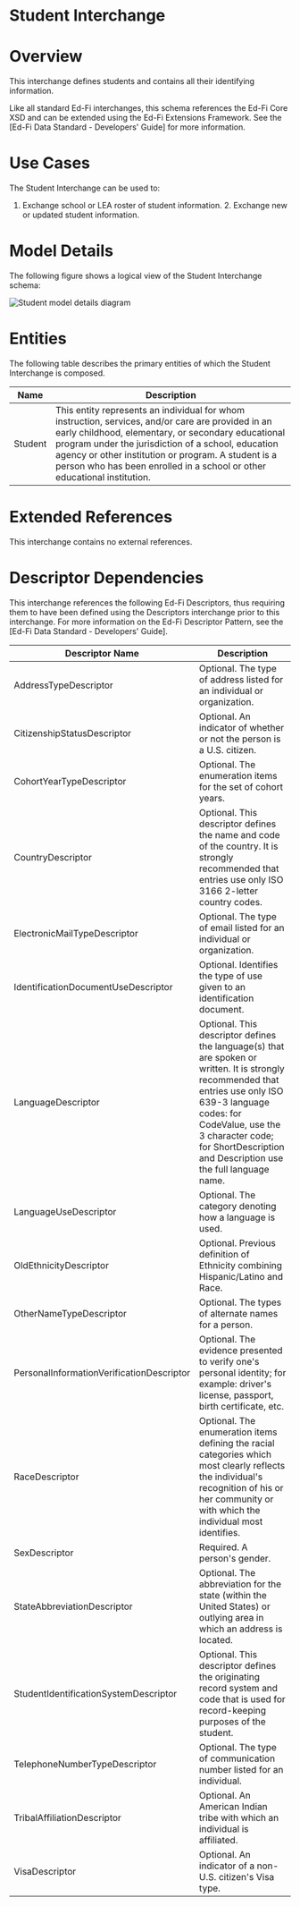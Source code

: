 # Student Interchange

# Overview

This interchange defines students and contains all their identifying information.



Like all standard Ed-Fi interchanges, this schema references the Ed-Fi Core XSD and can be extended using the Ed-Fi Extensions Framework. See the [Ed-Fi Data Standard - Developers' Guide] for more information.


# Use Cases

The Student Interchange can be used to:  

1. Exchange school or LEA roster of student information.
    2. Exchange new or updated student information.


# Model Details

The following figure shows a logical view of the Student Interchange schema:  

![Student model details diagram](img/InterchangeStudent-interchange-brief.png)


# Entities

The following table describes the primary entities of which the Student Interchange is composed.  

| Name | Description |
|----------|-----------------|
| Student | This entity represents an individual for whom instruction, services, and/or care are provided in an early childhood, elementary, or secondary educational program under the jurisdiction of a school, education agency or other institution or program. A student is a person who has been enrolled in a school or other educational institution. |



# Extended References


This interchange contains no external references.


# Descriptor Dependencies

This interchange references the following Ed-Fi Descriptors, thus requiring them to have been defined using the Descriptors interchange prior to this interchange. For more information on the Ed-Fi Descriptor Pattern, see the [Ed-Fi Data Standard - Developers' Guide].  

| Descriptor Name | Description |
|---------------------|-----------------|
| AddressTypeDescriptor | Optional.  The type of address listed for an individual or organization. |
| CitizenshipStatusDescriptor | Optional.  An indicator of whether or not the person is a U.S. citizen. |
| CohortYearTypeDescriptor | Optional.  The enumeration items for the set of cohort years. |
| CountryDescriptor | Optional.  This descriptor defines the name and code of the country. It is strongly recommended that entries use only ISO 3166 2-letter country codes. |
| ElectronicMailTypeDescriptor | Optional.  The type of email listed for an individual or organization. |
| IdentificationDocumentUseDescriptor | Optional.  Identifies the type of use given to an identification document. |
| LanguageDescriptor | Optional.  This descriptor defines the language(s) that are spoken or written. It is strongly recommended that entries use only ISO 639-3 language codes: for CodeValue, use the 3 character code; for ShortDescription and Description use the full language name. |
| LanguageUseDescriptor | Optional.  The category denoting how a language is used. |
| OldEthnicityDescriptor | Optional.  Previous definition of Ethnicity combining Hispanic/Latino and Race. |
| OtherNameTypeDescriptor | Optional.  The types of alternate names for a person. |
| PersonalInformationVerificationDescriptor | Optional.  The evidence presented to verify one's personal identity; for example: driver's license, passport, birth certificate, etc. |
| RaceDescriptor | Optional.  The enumeration items defining the racial categories which most clearly reflects the individual's recognition of his or her community or with which the individual most identifies. |
| SexDescriptor | Required.  A person's gender. |
| StateAbbreviationDescriptor | Optional.  The abbreviation for the state (within the United States) or outlying area in which an address is located. |
| StudentIdentificationSystemDescriptor | Optional.  This descriptor defines the originating record system and code that is used for record-keeping purposes of the student. |
| TelephoneNumberTypeDescriptor | Optional.  The type of communication number listed for an individual. |
| TribalAffiliationDescriptor | Optional.  An American Indian tribe with which an individual is affiliated. |
| VisaDescriptor | Optional.  An indicator of a non-U.S. citizen's Visa type. |


